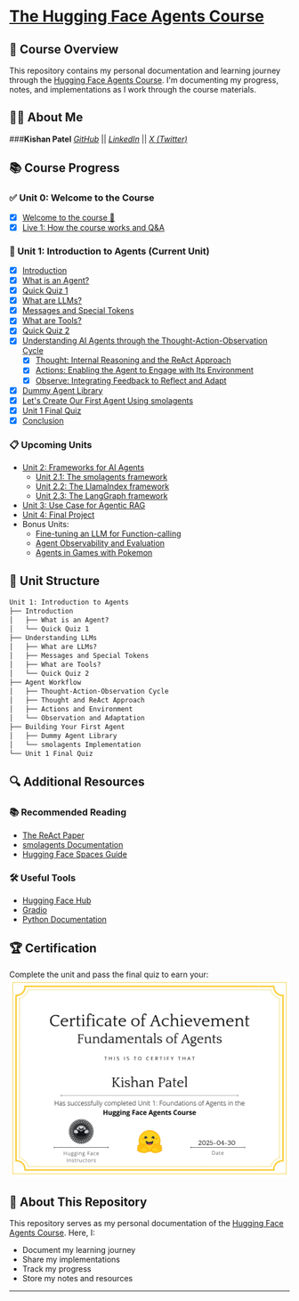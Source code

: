 # <a href="https://hf.co/learn/agents-course" target="_blank">The Hugging Face Agents Course</a>

## 🎯 Course Overview
This repository contains my personal documentation and learning journey through the [Hugging Face Agents Course](https://huggingface.co/learn/agents-course). I'm documenting my progress, notes, and implementations as I work through the course materials.

## 👨‍💻 About Me

###**Kishan Patel**
*[GitHub](https://github.com/Kishan-Patel-dev)*    ||     *[LinkedIn](https://www.linkedin.com/in/kishan-patel-dev)*    ||    *[X (Twitter)](https://x.com/KishanPatel_dev)*


## 📚 Course Progress

### ✅ Unit 0: Welcome to the Course
- [x] [Welcome to the course 🤗](Unit-0-Welcome/README.md) 
- [x] [Live 1: How the course works and Q&A](https://huggingface.co/learn/agents-course/communication/live1)

### 🚀 Unit 1: Introduction to Agents (Current Unit)
- [x] [Introduction](https://huggingface.co/learn/agents-course/en/unit1/introduction)
- [x] [What is an Agent?](./Unit-1-Intro-to-Agents/What-is-an-Agent?.md)
- [x] [Quick Quiz 1](https://huggingface.co/learn/agents-course/en/unit1/quiz-1)
- [x] [What are LLMs?](./Unit-1-Intro-to-Agents/What-are-LLMs?.md)
- [x] [Messages and Special Tokens](./Unit-1-Intro-to-Agents/Messages-and-Special-Tokens.md)
- [x] [What are Tools?](./Unit-1-Intro-to-Agents/What-are-Tools?.md)
- [x] [Quick Quiz 2](https://huggingface.co/learn/agents-course/en/unit1/quiz-2)
- [x] [Understanding AI Agents through the Thought-Action-Observation Cycle](./Unit-1-Intro-to-Agents/AI-Agent-Workflow.md)
  - [x] [Thought: Internal Reasoning and the ReAct Approach](./Unit-1-Intro-to-Agents/AI-Agent-Workflow.md)
  - [x] [Actions: Enabling the Agent to Engage with Its Environment](./Unit-1-Intro-to-Agents/Actions.md)
  - [x] [Observe: Integrating Feedback to Reflect and Adapt](./Unit-1-Intro-to-Agents/Observe.md)
- [x] [Dummy Agent Library](./Unit-1-Intro-to-Agents/Dummy-Agent-LIbrary.md)
- [x] [Let's Create Our First Agent Using smolagents](./Unit-1-Intro-to-Agents/Agent.md)
- [x] [Unit 1 Final Quiz](https://huggingface.co/learn/agents-course/en/unit1/final-quiz)
- [x] [Conclusion](https://huggingface.co/learn/agents-course/en/unit1/conclusion)

### 📋 Upcoming Units
- [Unit 2: Frameworks for AI Agents](https://huggingface.co/learn/agents-course/en/unit2/introduction)
  - [Unit 2.1: The smolagents framework](https://huggingface.co/learn/agents-course/en/unit2/smolagents/introduction)
  - [Unit 2.2: The LlamaIndex framework](https://huggingface.co/learn/agents-course/en/unit2/llama-index/introduction)
  - [Unit 2.3: The LangGraph framework](https://huggingface.co/learn/agents-course/en/unit2/langgraph/introduction)
- [Unit 3: Use Case for Agentic RAG](https://huggingface.co/learn/agents-course/en/unit3/introduction)
- [Unit 4: Final Project](https://huggingface.co/learn/agents-course/en/unit4/introduction)
- Bonus Units:
  - [Fine-tuning an LLM for Function-calling](https://huggingface.co/learn/agents-course/en/bonus-unit1/introduction)
  - [Agent Observability and Evaluation](https://huggingface.co/learn/agents-course/en/bonus-unit2/introduction)
  - [Agents in Games with Pokemon](https://huggingface.co/learn/agents-course/en/bonus-unit3/introduction)

## 📝 Unit Structure
```
Unit 1: Introduction to Agents
├── Introduction
│   ├── What is an Agent?
│   └── Quick Quiz 1
├── Understanding LLMs
│   ├── What are LLMs?
│   ├── Messages and Special Tokens
│   ├── What are Tools?
│   └── Quick Quiz 2
├── Agent Workflow
│   ├── Thought-Action-Observation Cycle
│   ├── Thought and ReAct Approach
│   ├── Actions and Environment
│   └── Observation and Adaptation
├── Building Your First Agent
│   ├── Dummy Agent Library
│   └── smolagents Implementation
└── Unit 1 Final Quiz
```


## 🔍 Additional Resources

### 📚 Recommended Reading
- [The ReAct Paper](https://arxiv.org/abs/2210.03629)
- [smolagents Documentation](https://github.com/smol-ai/smolagents)
- [Hugging Face Spaces Guide](https://huggingface.co/docs/hub/spaces)

### 🛠️ Useful Tools
- [Hugging Face Hub](https://huggingface.co/)
- [Gradio](https://gradio.app/)
- [Python Documentation](https://docs.python.org/3/)


## 🏆 Certification
Complete the unit and pass the final quiz to earn your:
![Certificate of Fundamentals of Agents](./Unit-1-Intro-to-Agents/Ai%20agent%20certificate.jpg)

## 📝 About This Repository
This repository serves as my personal documentation of the [Hugging Face Agents Course](https://huggingface.co/learn/agents-course). Here, I:
- Document my learning journey
- Share my implementations
- Track my progress
- Store my notes and resources


---

